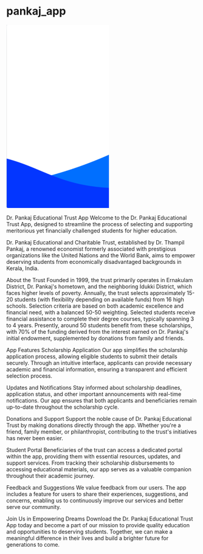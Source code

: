 # pankaj_app


<p float="left">
    <img src="https://github.com/AdeebAbubacker/pankaj_mvvm/blob/main/assets/splash_gif.gif" width="270" />  
</p>

Dr. Pankaj Educational Trust App
Welcome to the Dr. Pankaj Educational Trust App, designed to streamline the process of selecting and supporting meritorious yet financially challenged students for higher education.

Dr. Pankaj Educational and Charitable Trust, established by Dr. Thampil Pankaj, a renowned economist formerly associated with prestigious organizations like the United Nations and the World Bank, aims to empower deserving students from economically disadvantaged backgrounds in Kerala, India.

About the Trust
Founded in 1999, the trust primarily operates in Ernakulam District, Dr. Pankaj's hometown, and the neighboring Idukki District, which faces higher levels of poverty. Annually, the trust selects approximately 15-20 students (with flexibility depending on available funds) from 16 high schools. Selection criteria are based on both academic excellence and financial need, with a balanced 50-50 weighting. Selected students receive financial assistance to complete their degree courses, typically spanning 3 to 4 years. Presently, around 50 students benefit from these scholarships, with 70% of the funding derived from the interest earned on Dr. Pankaj's initial endowment, supplemented by donations from family and friends.

App Features
Scholarship Application
Our app simplifies the scholarship application process, allowing eligible students to submit their details securely. Through an intuitive interface, applicants can provide necessary academic and financial information, ensuring a transparent and efficient selection process.

Updates and Notifications
Stay informed about scholarship deadlines, application status, and other important announcements with real-time notifications. Our app ensures that both applicants and beneficiaries remain up-to-date throughout the scholarship cycle.

Donations and Support
Support the noble cause of Dr. Pankaj Educational Trust by making donations directly through the app. Whether you're a friend, family member, or philanthropist, contributing to the trust's initiatives has never been easier.

Student Portal
Beneficiaries of the trust can access a dedicated portal within the app, providing them with essential resources, updates, and support services. From tracking their scholarship disbursements to accessing educational materials, our app serves as a valuable companion throughout their academic journey.

Feedback and Suggestions
We value feedback from our users. The app includes a feature for users to share their experiences, suggestions, and concerns, enabling us to continuously improve our services and better serve our community.

Join Us in Empowering Dreams
Download the Dr. Pankaj Educational Trust App today and become a part of our mission to provide quality education and opportunities to deserving students. Together, we can make a meaningful difference in their lives and build a brighter future for generations to come.